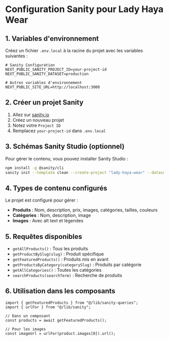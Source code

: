 # Configuration Sanity pour Lady Haya Wear

## 1. Variables d'environnement

Créez un fichier `.env.local` à la racine du projet avec les variables suivantes :

```env
# Sanity Configuration
NEXT_PUBLIC_SANITY_PROJECT_ID=your-project-id
NEXT_PUBLIC_SANITY_DATASET=production

# Autres variables d'environnement
NEXT_PUBLIC_SITE_URL=http://localhost:3000
```

## 2. Créer un projet Sanity

1. Allez sur [sanity.io](https://sanity.io)
2. Créez un nouveau projet
3. Notez votre `Project ID`
4. Remplacez `your-project-id` dans `.env.local`

## 3. Schémas Sanity Studio (optionnel)

Pour gérer le contenu, vous pouvez installer Sanity Studio :

```bash
npm install -g @sanity/cli
sanity init --template clean --create-project "lady-haya-wear" --dataset production
```

## 4. Types de contenu configurés

Le projet est configuré pour gérer :

- **Produits** : Nom, description, prix, images, catégories, tailles, couleurs
- **Catégories** : Nom, description, image
- **Images** : Avec alt text et légendes

## 5. Requêtes disponibles

- `getAllProducts()` : Tous les produits
- `getProductBySlug(slug)` : Produit spécifique
- `getFeaturedProducts()` : Produits mis en avant
- `getProductsByCategory(categorySlug)` : Produits par catégorie
- `getAllCategories()` : Toutes les catégories
- `searchProducts(searchTerm)` : Recherche de produits

## 6. Utilisation dans les composants

```tsx
import { getFeaturedProducts } from "@/lib/sanity-queries";
import { urlFor } from "@/lib/sanity";

// Dans un composant
const products = await getFeaturedProducts();

// Pour les images
const imageUrl = urlFor(product.images[0]).url();
```
